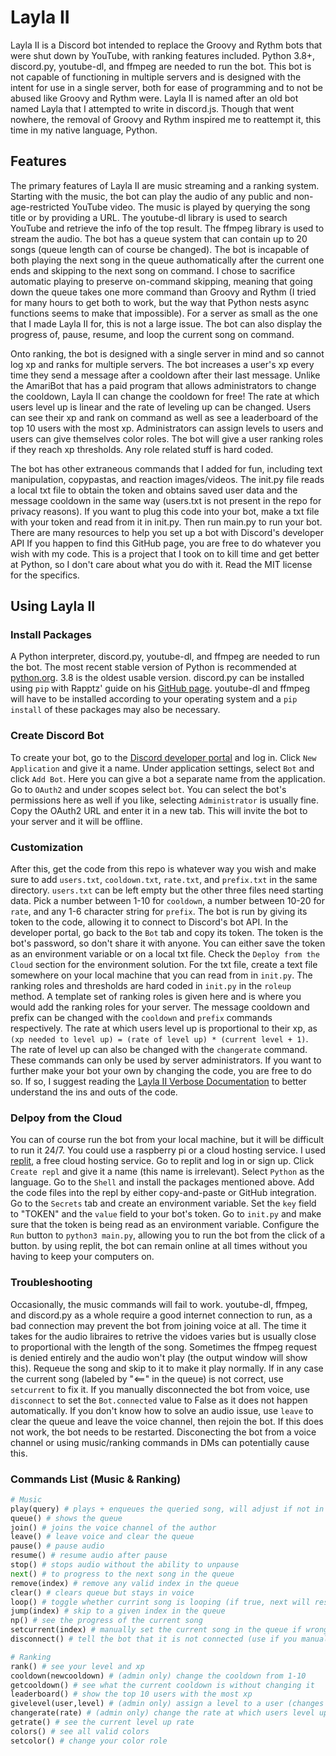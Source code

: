# Layla II
Layla II is a Discord bot intended to replace the Groovy and Rythm bots that were shut down by YouTube, with ranking features included. Python 3.8+, discord.py, youtube-dl, and ffmpeg are needed to run the bot. This bot is not capable of functioning in multiple servers and is designed with the intent for use in a single server, both for ease of programming and to not be abused like Groovy and Rythm were.
Layla II is named after an old bot named Layla that I attempted to write in discord.js. Though that went nowhere, the removal of Groovy and Rythm inspired me to reattempt it, this time in my native language, Python.

## Features
The primary features of Layla II are music streaming and a ranking system. Starting with the music, the bot can play the audio of any public and non-age-restricted YouTube video. The music is played by querying the song title or by providing a URL. The youtube-dl library is used to search YouTube and retrieve the info of the top result. The ffmpeg library is used to stream the audio. The bot has a queue system that can contain up to 20 songs (queue length can of course be changed). The bot is incapable of both playing the next song in the queue authomatically after the current one ends and skipping to the next song on command. I chose to sacrifice automatic playing to preserve on-command skipping, meaning that going down the queue takes one more command than Groovy and Rythm (I tried for many hours to get both to work, but the way that Python nests async functions seems to make that impossible). For a server as small as the one that I made Layla II for, this is not a large issue. The bot can also display the progress of, pause, resume, and loop the current song on command.

Onto ranking, the bot is designed with a single server in mind and so cannot log xp and ranks for multiple servers. The bot increases a user's xp every time they send a message after a cooldown after their last message. Unlike the AmariBot that has a paid program that allows administrators to change the cooldown, Layla II can change the cooldown for free! The rate at which users level up is linear and the rate of leveling up can be changed. Users can see their xp and rank on command as well as see a leaderboard of the top 10 users with the most xp. Administrators can assign levels to users and users can give themselves color roles. The bot will give a user ranking roles if they reach xp thresholds. Any role related stuff is hard coded.

The bot has other extraneous commands that I added for fun, including text manipulation, copypastas, and reaction images/videos. The init.py file reads a local txt file to obtain the token and obtains saved user data and the message cooldown in the same way (users.txt is not present in the repo for privacy reasons). If you want to plug this code into your bot, make a txt file with your token and read from it in init.py. Then run main.py to run your bot. There are many resources to help you set up a bot with Discord's developer API If you happen to find this GitHub page, you are free to do whatever you wish with my code. This is a project that I took on to kill time and get better at Python,  so I don't care about what you do with it. Read the MIT license for the specifics.

## Using Layla II

### Install Packages
A Python interpreter, discord.py, youtube-dl, and ffmpeg are needed to run the bot. The most recent stable version of Python is recommended at [python.org](https://www.python.org/downloads/). 3.8 is the oldest usable version. discord.py can be installed using `pip` with Rapptz' guide on his [GitHub page](https://github.com/Rapptz/discord.py). youtube-dl and ffmpeg will have to be installed according to your operating system and a `pip install` of these packages may also be necessary.

### Create Discord Bot
To create your bot, go to the [Discord developer portal](https://discord.com/developers/) and log in. Click `New Application` and give it a name. Under application settings, select `Bot` and click `Add Bot`. Here you can give a bot a separate name from the application. Go to `OAuth2` and under scopes select `bot`. You can select the bot's permissions here as well if you like, selecting `Administrator` is usually fine. Copy the OAuth2 URL and enter it in a new tab. This will invite the bot to your server and it will be offline. 

### Customization
After this, get the code from this repo is whatever way you wish and make sure to add `users.txt`, `cooldown.txt`, `rate.txt`, and `prefix.txt` in the same directory. `users.txt` can be left empty but the other three files need starting data. Pick a number between 1-10 for `cooldown`, a number between 10-20 for `rate`, and any 1-6 character string for `prefix`. The bot is run by giving its token to the code, allowing it to connect to Discord's bot API. In the developer portal, go back to the `Bot` tab and copy its token. The token is the bot's password, so don't share it with anyone. You can either save the token as an environment variable or on a local txt file. Check the `Deploy from the Cloud` section for the environment solution. For the txt file, create a text file somewhere on your local machine that you can read from in `init.py`. The ranking roles and thresholds are hard coded in `init.py` in the `roleup` method. A template set of ranking roles is given here and is where you would add the ranking roles for your server. The message cooldown and prefix can be changed with the `cooldown` and `prefix` commands respectively. The rate at which users level up is proportional to their xp, as `(xp needed to level up) = (rate of level up) * (current level + 1)`. The rate of level up can also be changed with the `changerate` command. These commands can only be used by server administrators. If you want to further make your bot your own by changing the code, you are free to do so. If so, I suggest reading the [Layla II Verbose Documentation](https://github.com/suranwarnakulasooriya/LaylaII/wiki/Layla-II-Verbose-Documentation) to better understand the ins and outs of the code.

### Delpoy from the Cloud
You can of course run the bot from your local machine, but it will be difficult to run it 24/7. You could use a raspberry pi or a cloud hosting service. I used [replit](https://replit.com/), a free cloud hosting service. Go to replit and log in or sign up. Click `Create repl` and give it a name (this name is irrelevant). Select `Python` as the language. Go to the `Shell` and install the packages mentioned above. Add the code files into the repl by either copy-and-paste or GitHub integration. Go to the `Secrets` tab and create an environment variable. Set the `key` field to "TOKEN" and the `value` field to your bot's token. Go to `init.py` and make sure that the token is being read as an environment variable. Configure the `Run` button to `python3 main.py`, allowing you to run the bot from the click of a button. by using replit, the bot can remain online at all times without you having to keep your computers on.

### Troubleshooting
Occasionally, the music commands will fail to work. youtube-dl, ffmpeg, and discord.py as a whole require a good internet connection to run, as a bad connection may prevent the bot from joining voice at all. The time it takes for the audio libraires to retrive the vidoes varies but is usually close to proportional with the length of the song. Sometimes the ffmpeg request is denied entirely and the audio won't play (the output window will show this). Requeue the song and skip to it to make it play normally. If in any case the current song (labeled by "<==" in the queue) is not correct, use `setcurrent` to fix it. If you manually disconnected the bot from voice, use `disconnect` to set the `Bot.connected` value to False as it does not happen automatically. If you don't know how to solve an audio issue, use `leave` to clear the queue and leave the voice channel, then rejoin the bot. If this does not work, the bot needs to be restarted. Disconecting the bot from a voice channel or using music/ranking commands in DMs can potentially cause this. 

### Commands List (Music & Ranking)
```python
# Music
play(query) # plays + enqueues the queried song, will adjust if not in voice or if a song is already playing
queue() # shows the queue
join() # joins the voice channel of the author 
leave() # leave voice and clear the queue
pause() # pause audio
resume() # resume audio after pause
stop() # stops audio without the ability to unpause
next() # to progress to the next song in the queue
remove(index) # remove any valid index in the queue
clear() # clears queue but stays in voice
loop() # toggle whether currint song is looping (if true, next will restart the song instead of go the the next one)
jump(index) # skip to a given index in the queue
np() # see the progress of the current song
setcurrent(index) # manually set the current song in the queue if wrong
disconnect() # tell the bot that it is not connected (use if you manually disconnected it)

# Ranking
rank() # see your level and xp 
cooldown(newcooldown) # (admin only) change the cooldown from 1-10
getcooldown() # see what the current cooldown is without changing it
leaderboard() # show the top 10 users with the most xp
givelevel(user,level) # (admin only) assign a level to a user (changes xp accordingly)
changerate(rate) # (admin only) change the rate at which users level up
getrate() # see the current level up rate
colors() # see all valid colors
setcolor() # change your color role
```
